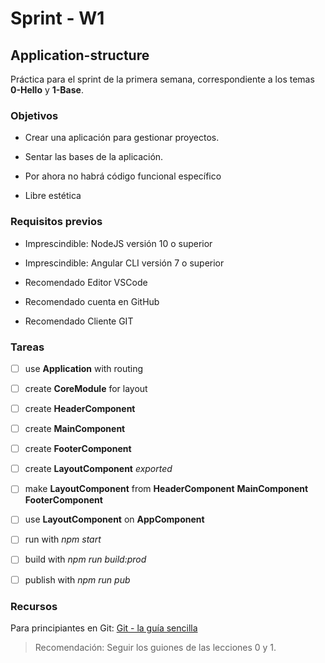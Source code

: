# Sprint - W1

## Application-structure

Práctica para el sprint de la primera semana, correspondiente a los temas **0-Hello** y **1-Base**.

### Objetivos

- Crear una aplicación para gestionar proyectos.

- Sentar las bases de la aplicación.

- Por ahora no habrá código funcional específico

- Libre estética

### Requisitos previos

- Imprescindible: NodeJS versión 10 o superior

- Imprescindible: Angular CLI versión 7 o superior

- Recomendado Editor VSCode

- Recomendado cuenta en GitHub

- Recomendado Cliente GIT

### Tareas

- [ ] use **Application** with routing
- [ ] create **CoreModule** for layout
- [ ] create **HeaderComponent**
- [ ] create **MainComponent**
- [ ] create **FooterComponent**
- [ ] create **LayoutComponent** _exported_
- [ ] make **LayoutComponent** from  **HeaderComponent** **MainComponent** **FooterComponent**
- [ ] use **LayoutComponent** on **AppComponent**
- [ ] run with _npm start_
- [ ] build with _npm run build:prod_
- [ ] publish with _npm run pub_


### Recursos

Para principiantes en Git:
[Git - la guía sencilla](http://rogerdudler.github.io/git-guide/index.es.html)

> Recomendación: Seguir los guiones de las lecciones 0 y 1.